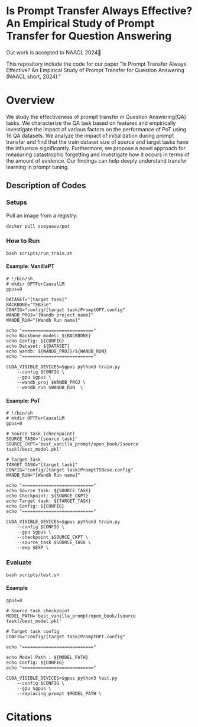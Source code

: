 # Is Prompt Transfer Always Effective? An Empirical Study of Prompt Transfer for Question Answering
Out work is accepted to NAACL 2024🎇

This repository include the code for our paper "Is Prompt Transfer Always Effective? An Empirical Study of Prompt Transfer for Question Answering (NAACL short, 2024)."

# Overview
We study the effectiveness of prompt transfer in Question Answering(QA) tasks. We characterize the QA task based on features and empirically investigate the impact of various factors on the performance of PoT using 16 QA datasets. We analyze the impact of initialization during prompt transfer and find that the train dataset size of source and target tasks have the influence significantly. Furthermore, we propose a novel approach for measuring catastrophic forgetting and investigate how it occurs in terms of the amount of evidence. Our findings can help deeply understand transfer learning in prompt tuning.

## Description of Codes

### Setups
Pull an image from a registry:
```
docker pull ssoyaavv/pot
```

### How to Run
```
bash scripts/run_train.sh
```
#### Example: VanillaPT 
```
# !/bin/sh
# mkdir OPTForCausalLM
gpus=0

DATASET="[target task]"
BACKBONE="T5Base"
CONFIG="config/[target task]PromptOPT.config"
WANDB_PROJ="[Wandb project name]"
WANDB_RUN="[Wandb Run name]"

echo "==========================="
echo Backbone model: ${BACKBONE}
echo Config: ${CONFIG}
echo Dataset: ${DATASET}
echo wandb: ${WANDB_PROJ}/${WANDB_RUN}
echo "==========================="

CUDA_VISIBLE_DEVICES=$gpus python3 train.py
    --config $CONFIG \
    --gpu $gpus \
    --wandb_proj $WANDB_PROJ \
    --wandb_run $WANDB_RUN  \
```
#### Example: PoT 
```
# !/bin/sh
# mkdir OPTForCausalLM
gpus=0

# Source Task (checkpoint)
SOURCE_TASK='[source task]'
SOURCE_CKPT='best_vanilla_prompt/open_book/[source task]/best_model.pkl'

# Target Task 
TARGET_TASK="[target task]"
CONFIG="config/[target task]PromptT5Base.config"
WANDB_RUN="[Wandb Run name]"

echo "==========================="
echo Source task: ${SOURCE_TASK}
echo Checkpoint: ${SOURCE_CKPT}
echo Target task: ${TARGET_TASK}
echo Config: ${CONFIG}
echo "==========================="

CUDA_VISIBLE_DEVICES=$gpus python3 train.py  
    --config $CONFIG \
    --gpu $gpus \
    --checkpoint $SOURCE_CKPT \
    --source_task $SOURCE_TASK \
    --exp $EXP \

```

### Evaluate
```
bash scripts/test.sh
```
#### Example
```
gpus=0

# Source task checkpoint
MODEL_PATH='best_vanilla_prompt/open_book/[source task]/best_model.pkl'

# Target task config
CONFIG="config/[target task]PromptOPT.config"

echo "==========================="

echo Model Path : ${MODEL_PATH}
echo Config: ${CONFIG}
echo "==========================="

CUDA_VISIBLE_DEVICES=$gpus python3 test.py
    --config $CONFIG \
    --gpu $gpus \
    --replacing_prompt $MODEL_PATH \
```

# Citations
